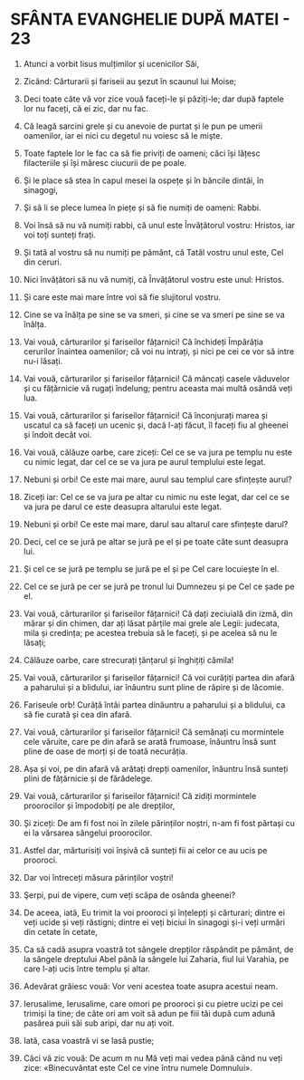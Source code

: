 # SFÂNTA EVANGHELIE DUPĂ MATEI - 23

<!-- CAP. 23 Iisus mustră pe farisei și pe cărturari. Mustră Ierusalimul, cel ce ucide pe prooroci, și prezice dărâmarea lui. -->

1. Atunci a vorbit Iisus mulțimilor și ucenicilor Săi,

2. Zicând: Cărturarii și fariseii au şezut în scaunul lui Moise;

3. Deci toate câte vă vor zice vouă faceți-le și păziți-le; dar după faptele lor nu faceți, că ei zic, dar nu fac.

4. Că leagă sarcini grele și cu anevoie de purtat și le pun pe umerii oamenilor, iar ei nici cu degetul nu voiesc să le mişte.

5. Toate faptele lor le fac ca să fie priviți de oameni; căci își lățesc filacteriile și își măresc ciucurii de pe poale.

6. Și le place să stea în capul mesei la ospețe și în băncile dintâi, în sinagogi,

7. Și să li se plece lumea în piețe și să fie numiți de oameni: Rabbi.

8. Voi însă să nu vă numiți rabbi, că unul este Învățătorul vostru: Hristos, iar voi toți sunteți frați.

9. Și tată al vostru să nu numiți pe pământ, că Tatăl vostru unul este, Cel din ceruri.

10. Nici învățători să nu vă numiți, că Învățătorul vostru este unul: Hristos.

11. Și care este mai mare între voi să fie slujitorul vostru.

12. Cine se va înălța pe sine se va smeri, și cine se va smeri pe sine se va înălța.

13. Vai vouă, cărturarilor și fariseilor fățarnici! Că închideți Împărăția cerurilor înaintea oamenilor; că voi nu intrați, și nici pe cei ce vor să intre nu-i lăsați.

14. Vai vouă, cărturarilor și fariseilor fățarnici! Că mâncați casele văduvelor și cu fățărnicie vă rugați îndelung; pentru aceasta mai multă osândă veți lua.

15. Vai vouă, cărturarilor și fariseilor fățarnici! Că înconjurați marea și uscatul ca să faceți un ucenic și, dacă l-ați făcut, îl faceți fiu al gheenei și îndoit decât voi.

16. Vai vouă, călăuze oarbe, care ziceți: Cel ce se va jura pe templu nu este cu nimic legat, dar cel ce se va jura pe aurul templului este legat.

17. Nebuni și orbi! Ce este mai mare, aurul sau templul care sfințește aurul?

18. Ziceți iar: Cel ce se va jura pe altar cu nimic nu este legat, dar cel ce se va jura pe darul ce este deasupra altarului este legat.

19. Nebuni și orbi! Ce este mai mare, darul sau altarul care sfințește darul?

20. Deci, cel ce se jură pe altar se jură pe el și pe toate câte sunt deasupra lui.

21. Și cel ce se jură pe templu se jură pe el și pe Cel care locuiește în el.

22. Cel ce se jură pe cer se jură pe tronul lui Dumnezeu și pe Cel ce șade pe el.

23. Vai vouă, cărturarilor și fariseilor fățarnici! Că dați zeciuială din izmă, din mărar și din chimen, dar ați lăsat părțile mai grele ale Legii: judecata, mila și credința; pe acestea trebuia să le faceți, și pe acelea să nu le lăsați;

24. Călăuze oarbe, care strecurați țânțarul și înghițiți cămila!

25. Vai vouă, cărturarilor și fariseilor fățarnici! Că voi curățiți partea din afară a paharului și a blidului, iar înăuntru sunt pline de răpire și de lăcomie.

26. Fariseule orb! Curăță întâi partea dinăuntru a paharului și a blidului, ca să fie curată și cea din afară.

27. Vai vouă, cărturarilor și fariseilor fățarnici! Că semănați cu mormintele cele văruite, care pe din afară se arată frumoase, înăuntru însă sunt pline de oase de morți și de toată necurăția.

28. Așa și voi, pe din afară vă arătați drepți oamenilor, înăuntru însă sunteți plini de fățărnicie și de fărădelege.

29. Vai vouă, cărturarilor și fariseilor fățarnici! Că zidiți mormintele proorocilor și împodobiți pe ale drepților,

30. Și ziceți: De am fi fost noi în zilele părinților noștri, n-am fi fost părtași cu ei la vărsarea sângelui proorocilor.

31. Astfel dar, mărturisiți voi înșivă că sunteți fii ai celor ce au ucis pe prooroci.

32. Dar voi întreceți măsura părinților voștri!

33. Şerpi, pui de vipere, cum veți scăpa de osânda gheenei?

34. De aceea, iată, Eu trimit la voi prooroci și înțelepți și cărturari; dintre ei veți ucide și veți răstigni; dintre ei veți biciui în sinagogi și-i veți urmări din cetate în cetate,

35. Ca să cadă asupra voastră tot sângele drepților răspândit pe pământ, de la sângele dreptului Abel până la sângele lui Zaharia, fiul lui Varahia, pe care l-ați ucis între templu și altar.

36. Adevărat grăiesc vouă: Vor veni acestea toate asupra acestui neam.

37. Ierusalime, Ierusalime, care omori pe prooroci și cu pietre ucizi pe cei trimiși la tine; de câte ori am voit să adun pe fiii tăi după cum adună pasărea puii săi sub aripi, dar nu ați voit.

38. Iată, casa voastră vi se lasă pustie;

39. Căci vă zic vouă: De acum m nu Mă veți mai vedea până când nu veți zice: «Binecuvântat este Cel ce vine întru numele Domnului».
